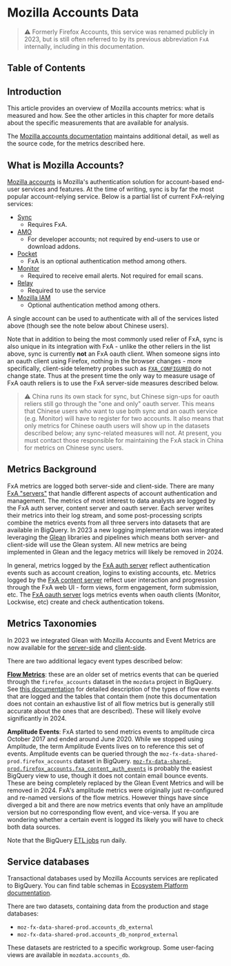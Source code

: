 # Mozilla Accounts Data

> ⚠️ Formerly Firefox Accounts, this service was renamed publicly in 2023, but is still often referred to by its previous abbreviation `FxA` internally, including in this documentation.

## Table of Contents

<!-- toc -->

## Introduction

This article provides an overview of Mozilla accounts metrics: what is measured and how. See the other articles in this chapter for more details about the specific measurements that are available for analysis.

The [Mozilla accounts documentation](https://mozilla.github.io/ecosystem-platform/relying-parties/reference/metrics-for-relying-parties) maintains additional detail, as well as the source code, for the metrics described here.

## What is Mozilla Accounts?

[Mozilla accounts](https://www.mozilla.org/en-US/firefox/accounts/) is Mozilla's authentication solution for account-based end-user services and features. At the time of writing, sync is by far the most popular account-relying service. Below is a partial list of current FxA-relying services:

- [Sync](https://support.mozilla.org/en-US/kb/how-do-i-set-sync-my-computer)
  - Requires FxA.
- [AMO](https://addons.mozilla.org/en-US/firefox/)
  - For developer accounts; not required by end-users to use or download addons.
- [Pocket](https://getpocket.com/login/?ep=1)
  - FxA is an optional authentication method among others.
- [Monitor](https://monitor.firefox.com)
  - Required to receive email alerts. Not required for email scans.
- [Relay](https://relay.firefox.com/)
  - Required to use the service
- [Mozilla IAM](https://wiki.mozilla.org/IAM/Frequently_asked_questions)
  - Optional authentication method among others.

A single account can be used to authenticate with all of the services listed above (though see the note below about Chinese users).

Note that in addition to being the most commonly used relier of FxA, sync is also unique in its integration with FxA - unlike the other reliers in the list above, sync is currently **not** an FxA oauth client. When someone signs into an oauth client using Firefox, nothing in the browser changes - more specifically, client-side telemetry probes such as [`FXA_CONFIGURED`](https://probes.telemetry.mozilla.org/?view=detail&probeId=histogram%2FFXA_CONFIGURED) do not change state. Thus at the present time the only way to measure usage of FxA oauth reliers is to use the FxA server-side measures described below.

> ⚠️ China runs its own stack for sync, but Chinese sign-ups for oauth reliers still go through the "one and only" oauth server. This means that Chinese users who want to use both sync and an oauth service (e.g. Monitor) will have to register for two accounts. It also means that only metrics for Chinese oauth users will show up in the datasets described below; any sync-related measures will not. At present, you must contact those responsible for maintaining the FxA stack in China for metrics on Chinese sync users.

## Metrics Background

FxA metrics are logged both server-side and client-side. There are many [FxA "servers"](https://github.com/mozilla/fxa/tree/main/packages) that handle different aspects of account authentication and management. The metrics of most interest to data analysts are logged by the FxA auth server, content server and oauth server. Each server writes their metrics into their log stream, and some post-processing scripts combine the metrics events from all three servers into datasets that are available in BigQuery.  In 2023 a new logging implementation was integrated leveraging the [Glean](../concepts/glean/glean.md) libraries and pipelines which means both server- and client-side will use the Glean system.  All new metrics are being implemented in Glean and the legacy metrics will likely be removed in 2024.

In general, metrics logged by the [FxA auth server](https://github.com/mozilla/fxa/tree/main/packages/fxa-auth-server) reflect authentication events such as account creation, logins to existing accounts, etc.
Metrics logged by the [FxA content server](https://github.com/mozilla/fxa/tree/main/packages/fxa-content-server) reflect user interaction and progression through the FxA web UI - form views, form engagement, form submission, etc.
The [FxA oauth server](https://github.com/mozilla/fxa/pull/3176) logs metrics events when oauth clients (Monitor, Lockwise, etc) create and check authentication tokens.

## Metrics Taxonomies

In 2023 we integrated Glean with Mozilla Accounts and Event Metrics are now available for the [server-side](https://dictionary.telemetry.mozilla.org/apps/accounts_backend) and [client-side](https://dictionary.telemetry.mozilla.org/apps/accounts_frontend).

There are two additional legacy event types described below:

[**Flow Metrics**](https://github.com/mozilla/fxa-auth-server/blob/master/docs/metrics-events.md): these are an older set of metrics events that can be queried through the `firefox_accounts` dataset in the `mozdata` project in BigQuery. See [this documentation](https://github.com/mozilla/fxa-auth-server/blob/master/docs/metrics-events.md) for detailed description of the types of flow events that are logged and the tables that contain them (note this documentation does not contain an exhaustive list of all flow metrics but is generally still accurate about the ones that are described).  These will likely evolve significantly in 2024.

**Amplitude Events**: FxA started to send metrics events to amplitude circa October 2017 and ended around June 2020. While we stopped using Amplitude, the term Amplitude Events lives on to reference this set of events. Amplitude events can be queried through the `moz-fx-data-shared-prod.firefox_accounts` dataset in BigQuery. [`moz-fx-data-shared-prod.firefox_accounts.fxa_content_auth_events`](https://github.com/mozilla/bigquery-etl/blob/master/sql/moz-fx-data-shared-prod/firefox_accounts/fxa_content_auth_events/view.sql) is probably the easiest BigQuery view to use, though it does not contain email bounce events.  These are being completely replaced by the Glean Event Metrics and will be removed in 2024.  FxA's amplitude metrics were originally just re-configured and re-named versions of the flow metrics. However things have since diverged a bit and there are now metrics events that only have an amplitude version but no corresponding flow event, and vice-versa. If you are wondering whether a certain event is logged its likely you will have to check both data sources.

Note that the BigQuery [ETL jobs](https://github.com/mozilla/bigquery-etl/tree/master/sql) run daily.

## Service databases

Transactional databases used by Mozilla Accounts services are replicated to BigQuery. You can find table schemas in [Ecosystem Platform documentation](https://github.com/mozilla/ecosystem-platform/blob/master/docs/reference/database-structure.md).

There are two datasets, containing data from the production and stage databases:

- `moz-fx-data-shared-prod.accounts_db_external`
- `moz-fx-data-shared-prod.accounts_db_nonprod_external`

These datasets are restricted to a specific workgroup. Some user-facing views are available in `mozdata.accounts_db`.
